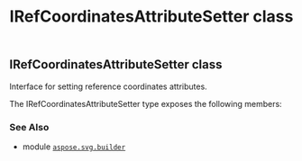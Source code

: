 ﻿---
title: IRefCoordinatesAttributeSetter class
second_title: Aspose.SVG for Python via .NET API References
description: 
type: docs
weight: 350
url: /python-net/aspose.svg.builder/irefcoordinatesattributesetter/
is_root: false
---

## IRefCoordinatesAttributeSetter class

Interface for setting reference coordinates attributes.



The IRefCoordinatesAttributeSetter type exposes the following members:


### See Also
* module [`aspose.svg.builder`](..)
